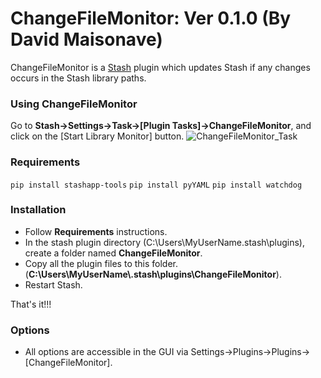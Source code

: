 # ChangeFileMonitor: Ver 0.1.0 (By David Maisonave)
ChangeFileMonitor is a [Stash](https://github.com/stashapp/stash) plugin which updates Stash if any changes occurs in the Stash library paths.

### Using ChangeFileMonitor
Go to **Stash->Settings->Task->[Plugin Tasks]->ChangeFileMonitor**, and click on the [Start Library Monitor] button.
![ChangeFileMonitor_Task](https://github.com/user-attachments/assets/f275a70f-8e86-42a4-b2c1-98b3f4935334)

### Requirements
`pip install stashapp-tools`
`pip install pyYAML`
`pip install watchdog`

### Installation
- Follow **Requirements** instructions.
- In the stash plugin directory (C:\Users\MyUserName\.stash\plugins), create a folder named **ChangeFileMonitor**.
- Copy all the plugin files to this folder.(**C:\Users\MyUserName\\.stash\plugins\ChangeFileMonitor**).
- Restart Stash.

That's it!!!

### Options
- All options are accessible in the GUI via Settings->Plugins->Plugins->[ChangeFileMonitor].


